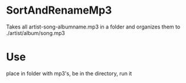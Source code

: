 SortAndRenameMp3
================

Takes all artist-song-albumname.mp3 in a folder and organizes them to ./artist/album/song.mp3

Use
===
place in folder with mp3's, be in the directory, run it
